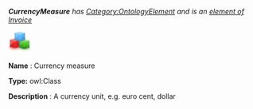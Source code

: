 ___CurrencyMeasure__ 
 has
 [Category:OntologyElement](../../Category/OntologyElement "Category:OntologyElement") 
 and is an
 [element of](../../Property/ElementOf "Property:ElementOf") 
[Invoice](../../Submissions/Invoice "Submissions:Invoice")_




  





[![Class](../images/thumb/2/27/Class.gif/45px-Class.gif)](../../Image/Class.gif "Class")


__Name__ 
 : Currency measure
 



__Type:__ 
 owl:Class
 



__Description__ 
 : A currency unit, e.g. euro cent, dollar